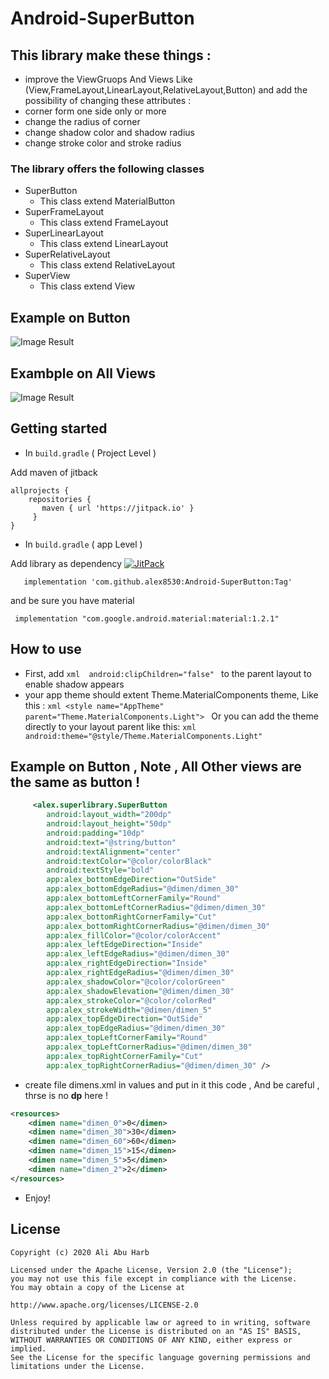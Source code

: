 # Android-SuperButton

## This library make these things : 

- improve the ViewGruops And Views Like (View,FrameLayout,LinearLayout,RelativeLayout,Button)  and add the possibility of changing these attributes :
- corner form one side only or more 
- change the radius of corner
- change shadow color and shadow radius
- change stroke color and stroke radius

### The library offers the following classes
- SuperButton 
  - This class extend MaterialButton
- SuperFrameLayout 
  - This class extend FrameLayout
- SuperLinearLayout 
  - This class extend LinearLayout
- SuperRelativeLayout 
  - This class extend  RelativeLayout
- SuperView 
  - This class extend View

## Example on Button
![Image Result](https://i.ibb.co/W21YsKS/Screenshot-2020-10-16-022754.png)

## Exambple on All Views
![Image Result](https://i.ibb.co/4Pj5Jvs/Screenshot-1603129757.png)



 

## Getting started
* In ``` build.gradle ``` (  Project Level  )

Add maven of jitback

 ```
allprojects { 
     repositories { 
        maven { url 'https://jitpack.io' }
      }
 }   
```
* In ``` build.gradle ``` (  app Level  )

                      
                      
Add library as dependency [![JitPack](https://jitpack.io/v/alex8530/Android-SuperViews.svg)](https://jitpack.io/#alex8530/Android-SuperViews)

```
   implementation 'com.github.alex8530:Android-SuperButton:Tag'
```
and be sure you have material
```
 implementation "com.google.android.material:material:1.2.1"
```
   

## How to use

* First, add  ```xml  android:clipChildren="false" ``` to the parent layout to enable shadow appears 
* your app theme should extent Theme.MaterialComponents theme, Like this :  ```xml <style name="AppTheme" parent="Theme.MaterialComponents.Light"> ``` Or you can add the theme directly to your layout parent like this:   ```xml android:theme="@style/Theme.MaterialComponents.Light" ```


## Example on Button , Note , All Other views are the same as button !
```xml
     <alex.superlibrary.SuperButton
        android:layout_width="200dp"
        android:layout_height="50dp"
        android:padding="10dp"
        android:text="@string/button"
        android:textAlignment="center"
        android:textColor="@color/colorBlack"
        android:textStyle="bold"
        app:alex_bottomEdgeDirection="OutSide"
        app:alex_bottomEdgeRadius="@dimen/dimen_30"
        app:alex_bottomLeftCornerFamily="Round"
        app:alex_bottomLeftCornerRadius="@dimen/dimen_30"
        app:alex_bottomRightCornerFamily="Cut"
        app:alex_bottomRightCornerRadius="@dimen/dimen_30"
        app:alex_fillColor="@color/colorAccent"
        app:alex_leftEdgeDirection="Inside"
        app:alex_leftEdgeRadius="@dimen/dimen_30"
        app:alex_rightEdgeDirection="Inside"
        app:alex_rightEdgeRadius="@dimen/dimen_30"
        app:alex_shadowColor="@color/colorGreen"
        app:alex_shadowElevation="@dimen/dimen_30"
        app:alex_strokeColor="@color/colorRed"
        app:alex_strokeWidth="@dimen/dimen_5"
        app:alex_topEdgeDirection="OutSide"
        app:alex_topEdgeRadius="@dimen/dimen_30"
        app:alex_topLeftCornerFamily="Round"
        app:alex_topLeftCornerRadius="@dimen/dimen_30"
        app:alex_topRightCornerFamily="Cut"
        app:alex_topRightCornerRadius="@dimen/dimen_30" />
```
* create file dimens.xml in values and put in it this code , And be careful , thrse is no <b>dp</b> here !
```xml  
<resources>
    <dimen name="dimen_0">0</dimen>
    <dimen name="dimen_30">30</dimen>
    <dimen name="dimen_60">60</dimen>
    <dimen name="dimen_15">15</dimen>
    <dimen name="dimen_5">5</dimen>
    <dimen name="dimen_2">2</dimen>
</resources>
```
  * Enjoy!
 
  
## License

```
Copyright (c) 2020 Ali Abu Harb

Licensed under the Apache License, Version 2.0 (the "License");
you may not use this file except in compliance with the License.
You may obtain a copy of the License at

http://www.apache.org/licenses/LICENSE-2.0

Unless required by applicable law or agreed to in writing, software
distributed under the License is distributed on an "AS IS" BASIS,
WITHOUT WARRANTIES OR CONDITIONS OF ANY KIND, either express or implied.
See the License for the specific language governing permissions and
limitations under the License.
```
